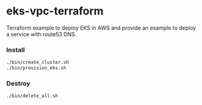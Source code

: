 # eks-vpc-terraform

Terraform example to deploy EKS in AWS and provide an example to deploy a service with route53 DNS.

### Install

```bash
./bin/create_cluster.sh
./bin/provision_eks.sh
```

### Destroy

```bash
./bin/delete_all.sh
```
